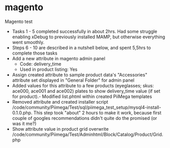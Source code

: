 # magento
Magento test
- Tasks 1 - 5 completed successfully in about 2hrs. Had some struggle enabling xDebug to previously installed MAMP, but otherwise everything went smoothly. 
- Steps 6 - 10 are described in a nutshell below, and spent 5,5hrs to complete those tasks
- Add a new attribute in magento admin panel
    - Code: delivery_time
    - Used in product listing: Yes
- Assign created attribute to sample product data's "Accessories" attribute set displayed in "General Folder" for admin panel
- Added values for this attribute to a few products (eyeglasses; skus: ace000, ace001 and ace002)
plates to show delivery_time value (if set for product).- Modified list.phtml within created PiiMega templates
- Removed attribute and created installer script /code/community/Piimega/Test/sql/piimega_test_setup/mysql4-install-0.1.0.php. This step took "about" 2 hours to make it work, because first couple of googles recommendations didn't quite do the promised (or was it me?)
- Show attribute value in product grid overwrite /code/community/Piimega/Test/Adminhtml/Block/Catalog/Product/Grid.php